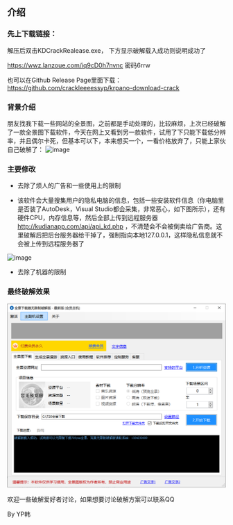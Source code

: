 ## 介绍

### 先上下载链接： 
解压后双击KDCrackRealease.exe， 下方显示破解载入成功则说明成功了

https://wwz.lanzoue.com/iq9cD0h7nvnc   密码6rrw

也可以在Github Release Page里面下载： https://github.com/crackleeeessyp/krpano-download-crack


### 背景介绍
朋友找我下载一些网站的全景图，之前都是手动处理的，比较麻烦，上次已经破解了一款全景图下载软件，今天在网上又看到另一款软件，试用了下只能下载低分辨率，并且偶尔卡死，但基本可以下，本来想买一个，一看价格放弃了，只能上家伙自己破解了：
![image](https://user-images.githubusercontent.com/86238500/204482407-9efac6cf-4fc0-4570-ab7b-674c312e22a0.png)


### 主要修改
- 去除了烦人的广告和一些使用上的限制 

- 该软件会大量搜集用户的隐私电脑的信息，包括一些安装软件信息（你电脑里是否装了AutoDesk，Visual Studio都会采集，非常恶心，如下图所示），还有硬件CPU，内存信息等，然后全部上传到远程服务器 http://kudianapp.com/api/api_kd.php ，不清楚会不会被倒卖给广告商。这里破解后把后台服务器给干掉了，强制指向本地127.0.0.1，这样隐私信息就不会被上传到远程服务器了

![image](https://user-images.githubusercontent.com/86238500/204484745-ba7cef24-ac3c-4ad5-a8c6-f0183fc03433.png)

- 去除了机器的限制

### 最终破解效果
![](./1.PNG)

欢迎一些破解爱好者讨论，如果想要讨论破解方案可以联系QQ

By
YP韩

